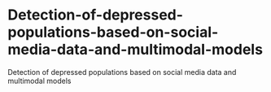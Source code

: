# Detection-of-depressed-populations-based-on-social-media-data-and-multimodal-models
Detection of depressed populations based on social media data and multimodal models

